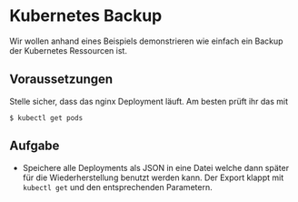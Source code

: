 # Kubernetes Backup

Wir wollen anhand eines Beispiels demonstrieren wie einfach ein Backup der Kubernetes Ressourcen ist.

## Voraussetzungen

Stelle sicher, dass das nginx Deployment läuft. Am besten prüft ihr das mit

```
$ kubectl get pods
```

## Aufgabe

* Speichere alle Deployments als JSON in eine Datei welche dann später für die Wiederherstellung benutzt werden kann. Der Export klappt mit `kubectl get` und den entsprechenden Parametern.

